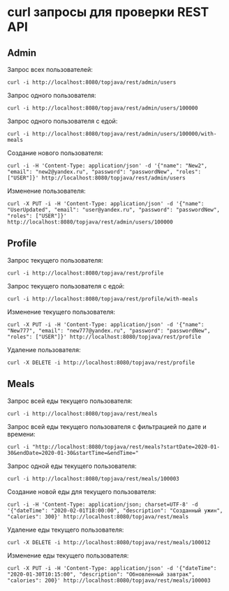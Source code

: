 # curl запросы для проверки REST API
## Admin
Запрос всех пользователей:

`curl -i http://localhost:8080/topjava/rest/admin/users`

Запрос одного пользователя:

`curl -i http://localhost:8080/topjava/rest/admin/users/100000`

Запрос одного пользователя с едой:

`curl -i http://localhost:8080/topjava/rest/admin/users/100000/with-meals`

Создание нового пользователя:

`curl -i -H 'Content-Type: application/json' -d '{"name": "New2", "email": "new2@yandex.ru", "password": "passwordNew", "roles": ["USER"]}' http://localhost:8080/topjava/rest/admin/users`

Изменение пользователя:

`curl -X PUT -i -H 'Content-Type: application/json' -d '{"name": "UserUpdated", "email": "user@yandex.ru", "password": "passwordNew", "roles": ["USER"]}' http://localhost:8080/topjava/rest/admin/users/100000`

## Profile
Запрос текущего пользователя:

`curl -i http://localhost:8080/topjava/rest/profile`

Запрос текущего пользователя с едой:

`curl -i http://localhost:8080/topjava/rest/profile/with-meals`

Изменение текущего пользователя:

`curl -X PUT -i -H 'Content-Type: application/json' -d '{"name": "New777", "email": "new777@yandex.ru", "password": "passwordNew", "roles": ["USER"]}' http://localhost:8080/topjava/rest/profile`

Удаление пользователя:

`curl -X DELETE -i http://localhost:8080/topjava/rest/profile`

## Meals
Запрос всей еды текущего пользователя:

`curl -i http://localhost:8080/topjava/rest/meals`

Запрос всей еды текущего пользователя с фильтрацией по дате и времени:

`curl -i "http://localhost:8080/topjava/rest/meals?startDate=2020-01-30&endDate=2020-01-30&startTime=&endTime="`

Запрос одной еды текущего пользователя:

`curl -i http://localhost:8080/topjava/rest/meals/100003`

Создание новой еды для текущего пользователя:

`curl -i -H 'Content-Type: application/json; charset=UTF-8' -d '{"dateTime": "2020-02-01T18:00:00", "description": "Созданный ужин", "calories": 300}' http://localhost:8080/topjava/rest/meals`

Удаление еды текущего пользователя:

`curl -X DELETE -i http://localhost:8080/topjava/rest/meals/100012`

Изменение еды текущего пользователя:

`curl -X PUT -i -H 'Content-Type: application/json' -d '{"dateTime": "2020-01-30T10:15:00", "description": "Обновленный завтрак", "calories": 200}' http://localhost:8080/topjava/rest/meals/100003`
